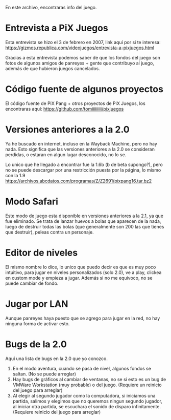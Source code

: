 En este archivo, encontraras info del juego.

# Entrevista a PiX Juegos

Esta entrevista se hizo el 3 de febrero en 2007, link aquí por si te interesa: https://gizmos.republica.com/videojuegos/entrevista-a-pixjuegos.html

Gracias a esta entrevista podemos saber de que los fondos del juego son fotos de algunos amigos de panreyes + gente que contribuyo al juego, además de que hubieron juegos cancelados.

# Código fuente de algunos proyectos
El código fuente de PiX Pang + otros proyectos de PiX Juegos, los encontraras aquí: https://github.com/tomiiiiiiiii/pixjuegos

# Versiones anteriores a la 2.0
Ya he buscado en internet, incluso en la Wayback Machine, pero no hay nada. 
Esto significa que las versiones anteriores a la 2.0 se consideran perdidas, o estaran en algun lugar desconocido, no lo se.

Lo unico que he llegado a encontrar fue la 1.6b (b de beta supongo?), pero no se puede descargar por una restricción puesta por la página, lo mismo con la 1.9
https://archivos.abcdatos.com/programas/Z/Z2691/pixpang16.tar.bz2

# Modo Safari
Este modo de juego esta disponible en versiones anteriores a la 2.1, ya que fue eliminado. Se trata de lanzar huevos a bolas que aparecen de la nada, luego de destruir todas las bolas (que generalmente son 200 las que tienes que destruir), peleas contra un personaje.

# Editor de niveles
El mismo nombre lo dice, lo unico que puedo decir es que es muy poco intuitivo, para jugar en niveles personalizados (solo 2.0), ve a play, clickea en custom mode y empieza a jugar. Además si no me equivoco, no se puede cambiar de fondo.

# Jugar por LAN
Aunque panreyes haya puesto que se agrego para jugar en la red, no hay ninguna forma de activar esto. 

# Bugs de la 2.0
Aquí una lista de bugs en la 2.0 que yo conozco.

1. En el modo aventura, cuando se pasa de nivel, algunos fondos se saltan. (No se puede arreglar)
2. Hay bugs de gráficos al cambiar de ventanas, no se si esto es un bug de VMWare Workstation (muy probable) o del juego. (Requiere un reinicio del juego para arreglar)
3. Al elegir al segundo jugador como la computadora, si iniciamos una partida, salimos y elegimos que no queremos ningun segundo jugador, al iniciar otra partida, se escuchara el sonido de disparo infinitamente. (Requiere reinicio del juego para arreglar)
